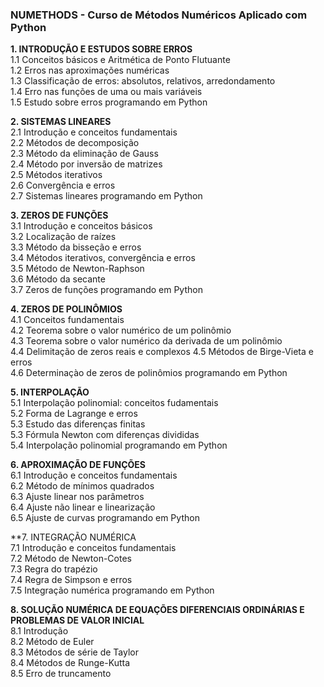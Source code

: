 
### NUMETHODS - Curso de Métodos Numéricos Aplicado com Python


**1. INTRODUÇÃO E ESTUDOS SOBRE ERROS** <br>
1.1 Conceitos básicos e Aritmética de Ponto Flutuante <br>
1.2 Erros nas aproximações numéricas <br>
1.3 Classificação de erros: absolutos, relativos, arredondamento <br> 
1.4 Erro nas funções de uma ou mais variáveis <br>
1.5 Estudo sobre erros programando em Python <br>

**2. SISTEMAS LINEARES** <br>
2.1 Introdução e conceitos fundamentais <br>
2.2 Métodos de decomposição <br>
2.3 Método da eliminação de Gauss <br>
2.4 Método por inversão de matrizes <br> 
2.5 Métodos iterativos <br>
2.6 Convergência e erros <br>
2.7 Sistemas lineares programando em Python <br>

**3. ZEROS DE FUNÇÕES** <br> 
3.1 Introdução e conceitos básicos <br> 
3.2 Localização de raízes <br>
3.3 Método da bisseção e erros <br>
3.4 Métodos iterativos, convergência e erros <br>
3.5 Método de Newton-Raphson <br>
3.6 Método da secante <br>
3.7 Zeros de funções programando em Python <br>

**4. ZEROS DE POLINÔMIOS** <br>
4.1 Conceitos fundamentais <br>
4.2 Teorema sobre o valor numérico de um polinômio <br>
4.3 Teorema sobre o valor numérico da derivada de um polinômio <br>
4.4 Delimitação de zeros reais e complexos 4.5 Métodos de Birge-Vieta e erros <br>
4.6 Determinaçào de zeros de polinômios programando em Python <br>

**5. INTERPOLAÇÃO** <br>
5.1 Interpolação polinomial: conceitos fudamentais <br>
5.2 Forma de Lagrange e erros <br>
5.3 Estudo das diferenças finitas <br>
5.3 Fórmula Newton com diferenças divididas <br> 
5.4 Interpolação polinomial programando em Python <br>

**6. APROXIMAÇÃO DE FUNÇÕES** <br> 
6.1 Introdução e conceitos fundamentais <br>
6.2 Método de mínimos quadrados <br>
6.3 Ajuste linear nos parâmetros <br>
6.4 Ajuste não linear e linearização <br>
6.5 Ajuste de curvas programando em Python <br>

**7. INTEGRAÇÃO NUMÉRICA <br>
7.1 Introdução e conceitos fundamentais <br>
7.2 Método de Newton-Cotes <br>
7.3 Regra do trapézio <br>
7.4 Regra de Simpson e erros <br>
7.5 Integração numérica programando em Python <br>

**8.  SOLUÇÃO NUMÉRICA DE EQUAÇÕES DIFERENCIAIS ORDINÁRIAS E PROBLEMAS DE VALOR INICIAL** <br>
8.1 Introdução <br>
8.2 Método de Euler <br> 
8.3 Métodos de série de Taylor <br> 
8.4 Métodos de Runge-Kutta <br>
8.5 Erro de truncamento <br>



